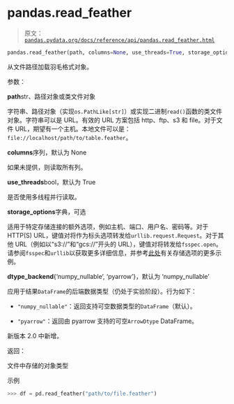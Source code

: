 # pandas.read_feather

> 原文：[`pandas.pydata.org/docs/reference/api/pandas.read_feather.html`](https://pandas.pydata.org/docs/reference/api/pandas.read_feather.html)

```py
pandas.read_feather(path, columns=None, use_threads=True, storage_options=None, dtype_backend=_NoDefault.no_default)
```

从文件路径加载羽毛格式对象。

参数：

**path**str、路径对象或类文件对象

字符串、路径对象（实现`os.PathLike[str]`）或实现二进制`read()`函数的类文件对象。字符串可以是 URL。有效的 URL 方案包括 http、ftp、s3 和 file。对于文件 URL，期望有一个主机。本地文件可以是：`file://localhost/path/to/table.feather`。

**columns**序列，默认为 None

如果未提供，则读取所有列。

**use_threads**bool，默认为 True

是否使用多线程并行读取。

**storage_options**字典，可选

适用于特定存储连接的额外选项，例如主机、端口、用户名、密码等。对于 HTTP(S) URL，键值对将作为标头选项转发给`urllib.request.Request`。对于其他 URL（例如以“s3://”和“gcs://”开头的 URL），键值对将转发给`fsspec.open`。请参阅`fsspec`和`urllib`以获取更多详细信息，并参考[此处](https://pandas.pydata.org/docs/user_guide/io.html?highlight=storage_options#reading-writing-remote-files)有关存储选项的更多示例。

**dtype_backend**{‘numpy_nullable’, ‘pyarrow’}，默认为 ‘numpy_nullable’

应用于结果`DataFrame`的后端数据类型（仍处于实验阶段）。行为如下：

+   `"numpy_nullable"`：返回支持可空数据类型的`DataFrame`（默认）。

+   `"pyarrow"`：返回由 pyarrow 支持的可空`ArrowDtype` DataFrame。

新版本 2.0 中新增。

返回：

文件中存储的对象类型

示例

```py
>>> df = pd.read_feather("path/to/file.feather") 
```
